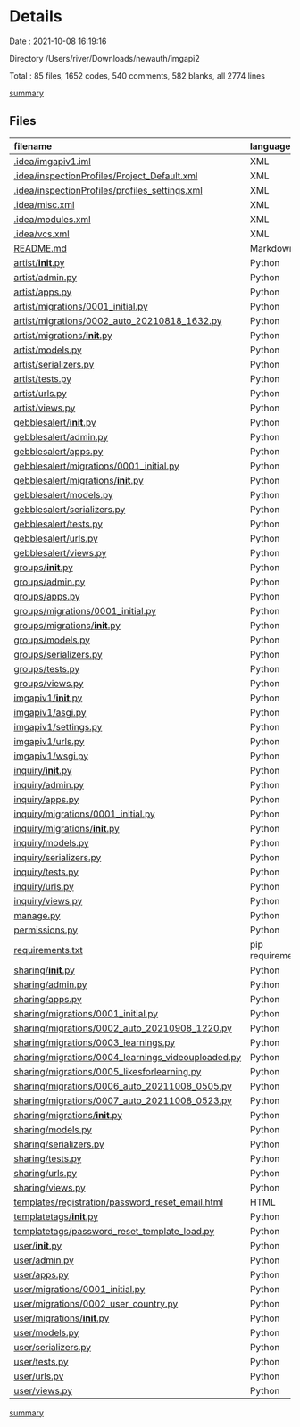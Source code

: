 # Details

Date : 2021-10-08 16:19:16

Directory /Users/river/Downloads/newauth/imgapi2

Total : 85 files,  1652 codes, 540 comments, 582 blanks, all 2774 lines

[summary](results.md)

## Files
| filename | language | code | comment | blank | total |
| :--- | :--- | ---: | ---: | ---: | ---: |
| [.idea/imgapiv1.iml](/.idea/imgapiv1.iml) | XML | 35 | 0 | 0 | 35 |
| [.idea/inspectionProfiles/Project_Default.xml](/.idea/inspectionProfiles/Project_Default.xml) | XML | 92 | 0 | 0 | 92 |
| [.idea/inspectionProfiles/profiles_settings.xml](/.idea/inspectionProfiles/profiles_settings.xml) | XML | 6 | 0 | 0 | 6 |
| [.idea/misc.xml](/.idea/misc.xml) | XML | 4 | 0 | 0 | 4 |
| [.idea/modules.xml](/.idea/modules.xml) | XML | 8 | 0 | 0 | 8 |
| [.idea/vcs.xml](/.idea/vcs.xml) | XML | 6 | 0 | 0 | 6 |
| [README.md](/README.md) | Markdown | 1 | 0 | 0 | 1 |
| [artist/__init__.py](/artist/__init__.py) | Python | 0 | 0 | 1 | 1 |
| [artist/admin.py](/artist/admin.py) | Python | 5 | 1 | 2 | 8 |
| [artist/apps.py](/artist/apps.py) | Python | 3 | 0 | 3 | 6 |
| [artist/migrations/0001_initial.py](/artist/migrations/0001_initial.py) | Python | 74 | 1 | 7 | 82 |
| [artist/migrations/0002_auto_20210818_1632.py](/artist/migrations/0002_auto_20210818_1632.py) | Python | 12 | 1 | 6 | 19 |
| [artist/migrations/__init__.py](/artist/migrations/__init__.py) | Python | 0 | 0 | 1 | 1 |
| [artist/models.py](/artist/models.py) | Python | 123 | 34 | 35 | 192 |
| [artist/serializers.py](/artist/serializers.py) | Python | 44 | 13 | 23 | 80 |
| [artist/tests.py](/artist/tests.py) | Python | 1 | 1 | 2 | 4 |
| [artist/urls.py](/artist/urls.py) | Python | 20 | 1 | 4 | 25 |
| [artist/views.py](/artist/views.py) | Python | 107 | 43 | 43 | 193 |
| [gebblesalert/__init__.py](/gebblesalert/__init__.py) | Python | 0 | 0 | 1 | 1 |
| [gebblesalert/admin.py](/gebblesalert/admin.py) | Python | 1 | 1 | 2 | 4 |
| [gebblesalert/apps.py](/gebblesalert/apps.py) | Python | 3 | 0 | 3 | 6 |
| [gebblesalert/migrations/0001_initial.py](/gebblesalert/migrations/0001_initial.py) | Python | 23 | 1 | 7 | 31 |
| [gebblesalert/migrations/__init__.py](/gebblesalert/migrations/__init__.py) | Python | 0 | 0 | 1 | 1 |
| [gebblesalert/models.py](/gebblesalert/models.py) | Python | 9 | 0 | 4 | 13 |
| [gebblesalert/serializers.py](/gebblesalert/serializers.py) | Python | 14 | 2 | 6 | 22 |
| [gebblesalert/tests.py](/gebblesalert/tests.py) | Python | 1 | 1 | 2 | 4 |
| [gebblesalert/urls.py](/gebblesalert/urls.py) | Python | 9 | 0 | 4 | 13 |
| [gebblesalert/views.py](/gebblesalert/views.py) | Python | 20 | 0 | 7 | 27 |
| [groups/__init__.py](/groups/__init__.py) | Python | 0 | 0 | 1 | 1 |
| [groups/admin.py](/groups/admin.py) | Python | 1 | 1 | 2 | 4 |
| [groups/apps.py](/groups/apps.py) | Python | 3 | 0 | 3 | 6 |
| [groups/migrations/0001_initial.py](/groups/migrations/0001_initial.py) | Python | 32 | 1 | 7 | 40 |
| [groups/migrations/__init__.py](/groups/migrations/__init__.py) | Python | 0 | 0 | 1 | 1 |
| [groups/models.py](/groups/models.py) | Python | 12 | 3 | 7 | 22 |
| [groups/serializers.py](/groups/serializers.py) | Python | 8 | 0 | 4 | 12 |
| [groups/tests.py](/groups/tests.py) | Python | 1 | 1 | 2 | 4 |
| [groups/views.py](/groups/views.py) | Python | 1 | 1 | 2 | 4 |
| [imgapiv1/__init__.py](/imgapiv1/__init__.py) | Python | 0 | 0 | 1 | 1 |
| [imgapiv1/asgi.py](/imgapiv1/asgi.py) | Python | 4 | 8 | 5 | 17 |
| [imgapiv1/settings.py](/imgapiv1/settings.py) | Python | 130 | 44 | 54 | 228 |
| [imgapiv1/urls.py](/imgapiv1/urls.py) | Python | 26 | 23 | 7 | 56 |
| [imgapiv1/wsgi.py](/imgapiv1/wsgi.py) | Python | 4 | 8 | 5 | 17 |
| [inquiry/__init__.py](/inquiry/__init__.py) | Python | 0 | 0 | 1 | 1 |
| [inquiry/admin.py](/inquiry/admin.py) | Python | 3 | 1 | 1 | 5 |
| [inquiry/apps.py](/inquiry/apps.py) | Python | 3 | 0 | 3 | 6 |
| [inquiry/migrations/0001_initial.py](/inquiry/migrations/0001_initial.py) | Python | 17 | 1 | 7 | 25 |
| [inquiry/migrations/__init__.py](/inquiry/migrations/__init__.py) | Python | 0 | 0 | 1 | 1 |
| [inquiry/models.py](/inquiry/models.py) | Python | 7 | 1 | 2 | 10 |
| [inquiry/serializers.py](/inquiry/serializers.py) | Python | 9 | 0 | 4 | 13 |
| [inquiry/tests.py](/inquiry/tests.py) | Python | 1 | 1 | 2 | 4 |
| [inquiry/urls.py](/inquiry/urls.py) | Python | 7 | 0 | 2 | 9 |
| [inquiry/views.py](/inquiry/views.py) | Python | 6 | 3 | 4 | 13 |
| [manage.py](/manage.py) | Python | 15 | 3 | 5 | 23 |
| [permissions.py](/permissions.py) | Python | 29 | 19 | 18 | 66 |
| [requirements.txt](/requirements.txt) | pip requirements | 29 | 3 | 1 | 33 |
| [sharing/__init__.py](/sharing/__init__.py) | Python | 0 | 0 | 1 | 1 |
| [sharing/admin.py](/sharing/admin.py) | Python | 3 | 1 | 2 | 6 |
| [sharing/apps.py](/sharing/apps.py) | Python | 3 | 0 | 3 | 6 |
| [sharing/migrations/0001_initial.py](/sharing/migrations/0001_initial.py) | Python | 61 | 1 | 7 | 69 |
| [sharing/migrations/0002_auto_20210908_1220.py](/sharing/migrations/0002_auto_20210908_1220.py) | Python | 12 | 1 | 6 | 19 |
| [sharing/migrations/0003_learnings.py](/sharing/migrations/0003_learnings.py) | Python | 21 | 1 | 6 | 28 |
| [sharing/migrations/0004_learnings_videouploaded.py](/sharing/migrations/0004_learnings_videouploaded.py) | Python | 12 | 1 | 6 | 19 |
| [sharing/migrations/0005_likesforlearning.py](/sharing/migrations/0005_likesforlearning.py) | Python | 19 | 1 | 6 | 26 |
| [sharing/migrations/0006_auto_20211008_0505.py](/sharing/migrations/0006_auto_20211008_0505.py) | Python | 61 | 1 | 6 | 68 |
| [sharing/migrations/0007_auto_20211008_0523.py](/sharing/migrations/0007_auto_20211008_0523.py) | Python | 27 | 1 | 6 | 34 |
| [sharing/migrations/__init__.py](/sharing/migrations/__init__.py) | Python | 0 | 0 | 1 | 1 |
| [sharing/models.py](/sharing/models.py) | Python | 77 | 49 | 37 | 163 |
| [sharing/serializers.py](/sharing/serializers.py) | Python | 79 | 32 | 40 | 151 |
| [sharing/tests.py](/sharing/tests.py) | Python | 1 | 1 | 2 | 4 |
| [sharing/urls.py](/sharing/urls.py) | Python | 25 | 1 | 5 | 31 |
| [sharing/views.py](/sharing/views.py) | Python | 112 | 47 | 46 | 205 |
| [templates/registration/password_reset_email.html](/templates/registration/password_reset_email.html) | HTML | 11 | 0 | 3 | 14 |
| [templatetags/__init__.py](/templatetags/__init__.py) | Python | 0 | 0 | 1 | 1 |
| [templatetags/password_reset_template_load.py](/templatetags/password_reset_template_load.py) | Python | 6 | 0 | 4 | 10 |
| [user/__init__.py](/user/__init__.py) | Python | 0 | 0 | 1 | 1 |
| [user/admin.py](/user/admin.py) | Python | 3 | 1 | 1 | 5 |
| [user/apps.py](/user/apps.py) | Python | 3 | 0 | 3 | 6 |
| [user/migrations/0001_initial.py](/user/migrations/0001_initial.py) | Python | 38 | 1 | 7 | 46 |
| [user/migrations/0002_user_country.py](/user/migrations/0002_user_country.py) | Python | 13 | 1 | 6 | 20 |
| [user/migrations/__init__.py](/user/migrations/__init__.py) | Python | 0 | 0 | 1 | 1 |
| [user/models.py](/user/models.py) | Python | 38 | 8 | 22 | 68 |
| [user/serializers.py](/user/serializers.py) | Python | 26 | 91 | 24 | 141 |
| [user/tests.py](/user/tests.py) | Python | 1 | 1 | 2 | 4 |
| [user/urls.py](/user/urls.py) | Python | 0 | 18 | 1 | 19 |
| [user/views.py](/user/views.py) | Python | 31 | 59 | 10 | 100 |

[summary](results.md)